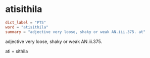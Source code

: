 # atisithila

``` toml
dict_label = "PTS"
word = "atisithila"
summary = "adjective very loose, shaky or weak AN.iii.375. at"
```

adjective very loose, shaky or weak AN.iii.375.

ati \+ sithila

